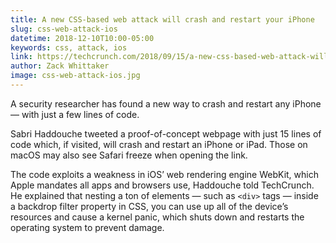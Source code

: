 ```yaml
---
title: A new CSS-based web attack will crash and restart your iPhone
slug: css-web-attack-ios
datetime: 2018-12-10T10:00-05:00
keywords: css, attack, ios
link: https://techcrunch.com/2018/09/15/a-new-css-based-web-attack-will-crash-and-restart-your-iphone/?guccounter=1
author: Zack Whittaker
image: css-web-attack-ios.jpg
---
```


A security researcher has found a new way to crash and restart any iPhone — with just a few lines of code.

Sabri Haddouche tweeted a proof-of-concept webpage with just 15 lines of code which, if visited, will crash and restart an iPhone or iPad. Those on macOS may also see Safari freeze when opening the link.

The code exploits a weakness in iOS’ web rendering engine WebKit, which Apple  mandates all apps and browsers use, Haddouche told TechCrunch. He explained that nesting a ton of elements — such as `<div>` tags — inside a backdrop filter property in CSS, you can use up all of the device’s resources and cause a kernel panic, which shuts down and restarts the operating system to prevent damage.
